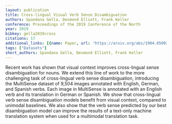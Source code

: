 ```yaml
---
layout: publication
title: Cross-lingual Visual Verb Sense Disambiguation
authors: Spandana Gella, Desmond Elliott, Frank Keller
conference: Proceedings of the 2019 Conference of the North
year: 2019
bibkey: gella2019cross
citations: 17
additional_links: [{name: Paper, url: 'https://arxiv.org/abs/1904.05092'}]
tags: ["Datasets"]
short_authors: Spandana Gella, Desmond Elliott, Frank Keller
---
```

Recent work has shown that visual context improves cross-lingual sense
disambiguation for nouns. We extend this line of work to the more challenging
task of cross-lingual verb sense disambiguation, introducing the MultiSense
dataset of 9,504 images annotated with English, German, and Spanish verbs. Each
image in MultiSense is annotated with an English verb and its translation in
German or Spanish. We show that cross-lingual verb sense disambiguation models
benefit from visual context, compared to unimodal baselines. We also show that
the verb sense predicted by our best disambiguation model can improve the
results of a text-only machine translation system when used for a multimodal
translation task.